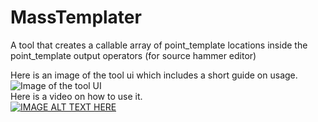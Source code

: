 # MassTemplater
A tool that creates a callable array of point_template locations inside the point_template output operators (for source hammer editor)

Here is an image of the tool ui which includes a short guide on usage.  
![Image of the tool UI](https://github.com/R60D/MultiTemplater/blob/main/image.png)  
Here is a video on how to use it.  
[![IMAGE ALT TEXT HERE](https://img.youtube.com/vi/5c8nvhd6qaI/0.jpg)](https://www.youtube.com/watch?v=5c8nvhd6qaI)
